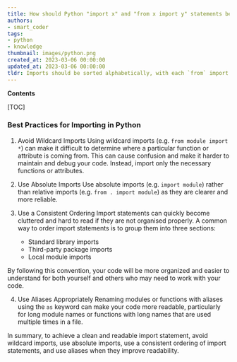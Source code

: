 ```yaml
---
title: How should Python "import x" and "from x import y" statements be sorted appropriately?
authors:
- smart_coder
tags:
- python
- knowledge
thumbnail: images/python.png
created_at: 2023-03-06 00:00:00
updated_at: 2023-03-06 00:00:00
tldr: Imports should be sorted alphabetically, with each `from` import group coming before regular imports of that module, and within each group, imports should be sorted alphabetically as well.
---
```


**Contents**

[TOC]

### Best Practices for Importing in Python

1. Avoid Wildcard Imports
Using wildcard imports (e.g. `from module import *`) can make it difficult to determine where a particular function or attribute is coming from. This can cause confusion and make it harder to maintain and debug your code. Instead, import only the necessary functions or attributes. 

2. Use Absolute Imports
Use absolute imports (e.g. `import module`) rather than relative imports (e.g. `from . import module`) as they are clearer and more reliable.

3. Use a Consistent Ordering
Import statements can quickly become cluttered and hard to read if they are not organised properly. A common way to order import statements is to group them into three sections: 

    - Standard library imports
    - Third-party package imports
    - Local module imports

By following this convention, your code will be more organized and easier to understand for both yourself and others who may need to work with your code.

4. Use Aliases Appropriately
Renaming modules or functions with aliases using the `as` keyword can make your code more readable, particularly for long module names or functions with long names that are used multiple times in a file.

In summary, to achieve a clean and readable import statement, avoid wildcard imports, use absolute imports, use a consistent ordering of import statements, and use aliases when they improve readability.
